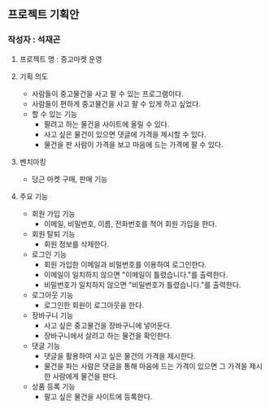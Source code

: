 ## 프로젝트 기획안
### 작성자 : 석재곤

1. 프로젝트 명 : 중고마켓 운영

2. 기획 의도
   - 사람들이 중고물건을 사고 팔 수 있는 프로그램이다.
   - 사람들이 편하게 중고물건을 사고 팔 수 있게 하고 싶었다.
   - 할 수 있는 기능
     - 팔려고 하는 물건을 사이트에 올릴 수 있다.
     - 사고 싶은 물건이 있으면 댓글에 가격을 제시할 수 있다.
     - 물건을 판 사람이 가격을 보고 마음에 드는 가격에 팔 수 있다.
  
3. 벤치마킹
   - 당근 마켓 구매, 판매 기능
  
4. 주요 기능
   - 회원 가입 기능
     - 이메일, 비밀번호, 이름, 전화번호를 적어 회원 가입을 한다.
   - 회원 탈퇴 기능
     - 회원 정보를 삭제한다.
   - 로그인 기능
     - 회원 가입한 이메일과 비밀번호를 이용하여 로그인한다.
     - 이메일이 일치하지 않으면 "이메일이 틀렸습니다."를 출력한다.
     - 비밀번호가 일치하지 않으면 "비밀번호가 틀렸습니다."를 출력한다.
   - 로그아웃 기능
     - 로그인한 회원이 로그아웃을 한다.
   - 장바구니 기능
     - 사고 싶은 중고물건을 장바구니에 넣어둔다.
     - 장바구니에서 살려고 하는 물건을 확인한다.
   - 댓글 기능
     - 댓글을 활용하여 사고 싶은 물건의 가격을 제시한다.
     - 물건을 파는 사람은 댓글을 통해 마음에 드는 가격이 있으면 그 가격을 제시한 사람에게 물건을 판다. 
   - 상품 등록 기능
     - 팔고 싶은 물건을 사이트에 등록한다.
